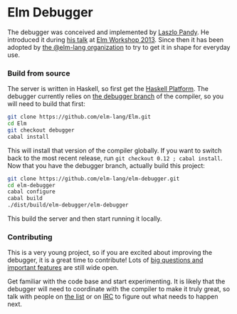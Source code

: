 # Elm Debugger

The debugger was conceived and implemented by [Laszlo
Pandy](https://github.com/laszlopandy/). He introduced it during [his
talk](https://www.youtube.com/watch?v=lK0vph1zR8s&list=PLrJ2mLJTxzXcBvJr5iZKetpeqHOJYJ8AW)
at [Elm Workshop 2013](https://www.youtube.com/channel/UCzbnVYNyCwES9u3dqYZ-0WQ/videos).
Since then it has been adopted by [the @elm-lang organization](https://github.com/elm-lang)
to try to get it in shape for everyday use.

### Build from source

The server is written in Haskell, so first get the [Haskell
Platform](http://www.haskell.org/platform/). The debugger currently relies on
[the debugger branch](https://github.com/elm-lang/Elm/tree/debugger) of the
compiler, so you will need to build that first:

```bash
git clone https://github.com/elm-lang/Elm.git
cd Elm
git checkout debugger
cabal install
```

This will install that version of the compiler globally. If you want to switch
back to the most recent release, run `git checkout 0.12 ; cabal install`. Now
that you have the debugger branch, actually build this project:

```bash
git clone https://github.com/elm-lang/elm-debugger.git
cd elm-debugger
cabal configure
cabal build
./dist/build/elm-debugger/elm-debugger
```

This build the server and then start running it locally.

### Contributing

This is a very young project, so if you are excited about improving the
debugger, it is a great time to contribute! Lots of [big questions and important
features](http://debug.elm-lang.org/#what-is-next) are still wide open.

Get familiar with the code base and start experimenting. It is likely that
the debugger will need to coordinate with the compiler to make it truly great,
so talk with people on [the list](https://groups.google.com/forum/#!forum/elm-discuss)
or on [IRC](http://webchat.freenode.net/?channels=elm) to figure out what needs
to happen next.
